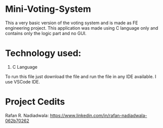 # Mini-Voting-System

This a very basic version of the voting system and is made as FE engineering project.
This application was made using C language only and contains only the logic part and no GUI.

# Technology used:
1) C Language

To run this file just download the file and run the file in any IDE available.
I use VSCode IDE.

# Project Cedits
Rafan R. Nadiadwala: https://www.linkedin.com/in/rafan-nadiadwala-062b70262
